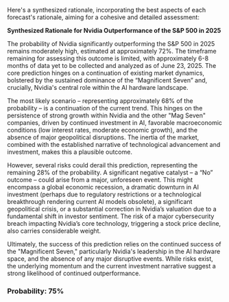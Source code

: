 Here's a synthesized rationale, incorporating the best aspects of each forecast's rationale, aiming for a cohesive and detailed assessment:

**Synthesized Rationale for Nvidia Outperformance of the S&P 500 in 2025**

The probability of Nvidia significantly outperforming the S&P 500 in 2025 remains moderately high, estimated at approximately 72%. The timeframe remaining for assessing this outcome is limited, with approximately 6-8 months of data yet to be collected and analyzed as of June 23, 2025. The core prediction hinges on a continuation of existing market dynamics, bolstered by the sustained dominance of the “Magnificent Seven” and, crucially, Nvidia's central role within the AI hardware landscape.

The most likely scenario – representing approximately 68% of the probability – is a continuation of the current trend. This hinges on the persistence of strong growth within Nvidia and the other "Mag Seven" companies, driven by continued investment in AI, favorable macroeconomic conditions (low interest rates, moderate economic growth), and the absence of major geopolitical disruptions.  The inertia of the market, combined with the established narrative of technological advancement and investment, makes this a plausible outcome.

However, several risks could derail this prediction, representing the remaining 28% of the probability. A significant negative catalyst – a “No” outcome – could arise from a major, unforeseen event. This might encompass a global economic recession, a dramatic downturn in AI investment (perhaps due to regulatory restrictions or a technological breakthrough rendering current AI models obsolete), a significant geopolitical crisis, or a substantial correction in Nvidia’s valuation due to a fundamental shift in investor sentiment. The risk of a major cybersecurity breach impacting Nvidia’s core technology, triggering a stock price decline, also carries considerable weight.

Ultimately, the success of this prediction relies on the continued success of the "Magnificent Seven," particularly Nvidia's leadership in the AI hardware space, and the absence of any major disruptive events.  While risks exist, the underlying momentum and the current investment narrative suggest a strong likelihood of continued outperformance.

### Probability: 75%
